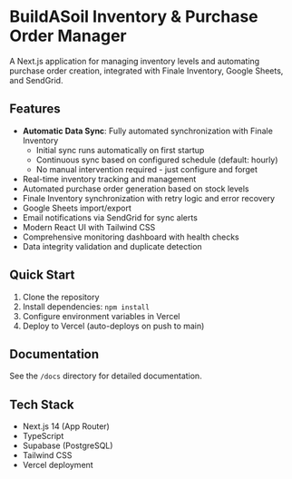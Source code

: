 # BuildASoil Inventory & Purchase Order Manager

A Next.js application for managing inventory levels and automating purchase order creation, integrated with Finale Inventory, Google Sheets, and SendGrid.

## Features

- **Automatic Data Sync**: Fully automated synchronization with Finale Inventory
  - Initial sync runs automatically on first startup
  - Continuous sync based on configured schedule (default: hourly)
  - No manual intervention required - just configure and forget
- Real-time inventory tracking and management
- Automated purchase order generation based on stock levels
- Finale Inventory synchronization with retry logic and error recovery
- Google Sheets import/export
- Email notifications via SendGrid for sync alerts
- Modern React UI with Tailwind CSS
- Comprehensive monitoring dashboard with health checks
- Data integrity validation and duplicate detection

## Quick Start

1. Clone the repository
2. Install dependencies: `npm install`
3. Configure environment variables in Vercel
4. Deploy to Vercel (auto-deploys on push to main)

## Documentation

See the `/docs` directory for detailed documentation.

## Tech Stack

- Next.js 14 (App Router)
- TypeScript
- Supabase (PostgreSQL)
- Tailwind CSS
- Vercel deployment